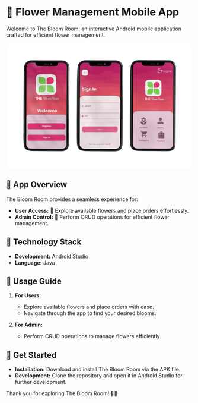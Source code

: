 # 🌸 Flower Management Mobile App

Welcome to The Bloom Room, an interactive Android mobile application crafted for efficient flower management.

![The-Bloom-Room](readme.png)

## 🌺 App Overview

The Bloom Room provides a seamless experience for:
- **User Access:** 📱 Explore available flowers and place orders effortlessly.
- **Admin Control:** 💼 Perform CRUD operations for efficient flower management.

## 📱 Technology Stack

- **Development:** Android Studio
- **Language:** Java

## 🌼 Usage Guide

1. **For Users:**
   - Explore available flowers and place orders with ease.
   - Navigate through the app to find your desired blooms.

2. **For Admin:**
   - Perform CRUD operations to manage flowers efficiently.

## 🌿 Get Started

- **Installation:** Download and install The Bloom Room via the APK file.
- **Development:** Clone the repository and open it in Android Studio for further development.

Thank you for exploring The Bloom Room! 🌼✨
